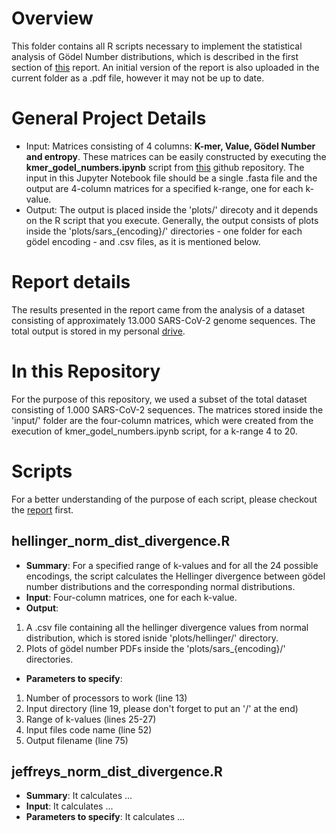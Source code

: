  # Overview
This folder contains all R scripts necessary to implement the statistical analysis of Gödel Number distributions, which is described in the first section of [this](https://docs.google.com/document/d/1NmUVwm7LgNPBs8XDQ6K_F3AxtICaeUjSTDy3h5Sd0Wk/edit?usp=sharing) report. An initial version of the report is also uploaded in the 
current folder as a .pdf file, however it may not be up to date.


# General Project Details
- Input: Matrices consisting of 4 columns: **K-mer, Value, Gödel Number and entropy**. These matrices can be easily constructed by executing the **kmer_godel_numbers.ipynb** script from [this](https://github.com/BiodataAnalysisGroup/kmerAnalyzerJupyter) github repository. The input in this Jupyter Notebook file should be a single .fasta file and the output are 4-column matrices for a specified k-range, one for each k-value.
- Output: The output is placed inside the 'plots/' direcoty and it depends on the R script that you execute. Generally, the output consists of plots inside the 'plots/sars_{encoding}/' directories - one folder for each gödel encoding - and .csv files, as it is mentioned below.


# Report details
The results presented in the report came from the analysis of a dataset consisting of approximately 13.000 SARS-CoV-2 genome sequences. The total output is stored in my personal [drive](https://drive.google.com/drive/folders/11mT62OMDZwlY3J5LUcFVUbz5ubG6PLY8?usp=sharing).


# In this Repository
For the purpose of this repository, we used a subset of the total dataset consisting of 1.000 SARS-CoV-2 sequences. The matrices stored inside the 'input/' folder are the four-column matrices, which were created from the execution of kmer_godel_numbers.ipynb script, for a k-range 4 to 20.

# Scripts
For a better understanding of the purpose of each script, please checkout the [report](https://docs.google.com/document/d/1NmUVwm7LgNPBs8XDQ6K_F3AxtICaeUjSTDy3h5Sd0Wk/edit?usp=sharing) first.


## hellinger_norm_dist_divergence.R
 - **Summary**: For a specified range of k-values and for all the 24 possible encodings, the script calculates the Hellinger divergence between gödel number distributions and the corresponding normal distributions.
 - **Input**: Four-column matrices, one for each k-value.
 - **Output**: 
  1. A .csv file containing all the hellinger divergence values from normal distribution, which is stored isnide 'plots/hellinger/' directory. 
  2. Plots of gödel number PDFs inside the 'plots/sars_{encoding}/' directories.
 - **Parameters to specify**: 
  1. Number of processors to work (line 13)
  2. Input directory (line 19, please don't forget to put an '/' at the end)
  3. Range of k-values (lines 25-27)
  4. Input files code name (line 52)
  5. Output filename (line 75)


## jeffreys_norm_dist_divergence.R
- **Summary**: It calculates ...
- **Input**: It calculates ...
- **Parameters to specify**: It calculates ...

